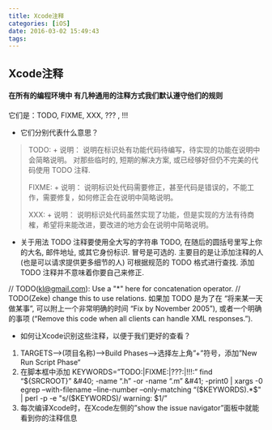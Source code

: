 ```yaml
---
title: Xcode注释
categories: [iOS]
date: 2016-03-02 15:49:43
tags:
---
```


## Xcode注释

#### 在所有的编程环境中 有几种通用的注释方式我们默认遵守他们的规则

它们是：TODO, FIXME, XXX, ??? , !!!

*   它们分别代表什么意思？

> TODO: + 说明：
>   说明在标识处有功能代码待编写，待实现的功能在说明中会简略说明。
>   对那些临时的, 短期的解决方案, 或已经够好但仍不完美的代码使用 TODO 注释.
> 
>   FIXME: + 说明：
>   说明标识处代码需要修正，甚至代码是错误的，不能工作，需要修复，如何修正会在说明中简略说明。
> 
>   XXX: + 说明：
>   说明标识处代码虽然实现了功能，但是实现的方法有待商榷，希望将来能改进，要改进的地方会在说明中简略说明。

*   关于用法
TODO 注释要使用全大写的字符串 TODO, 在随后的圆括号里写上你的大名, 邮件地址, 或其它身份标识. 冒号是可选的. 主要目的是让添加注释的人 (也是可以请求提供更多细节的人) 可根据规范的 TODO 格式进行查找. 添加 TODO 注释并不意味着你要自己来修正.

// TODO(kl@gmail.com): Use a "*" here for concatenation operator.
// TODO(Zeke) change this to use relations.
如果加 TODO 是为了在 “将来某一天做某事”, 可以附上一个非常明确的时间 “Fix by November 2005”), 或者一个明确的事项 (“Remove this code when all clients can handle XML responses.”).

*   如何让Xcode识别这些注释，以便于我们更好的查看？

1.  TARGETS–>(项目名称)–>Build Phases–>选择左上角”+”符号，添加”New Run Script Phase“
2.  在脚本框中添加
KEYWORDS=”TODO:|FIXME:|???:|!!!:”
find “${SRCROOT}” &#40; -name “.h” -or -name “.m” &#41; -print0 | xargs -0 egrep –with-filename –line-number –only-matching “($KEYWORDS).*$" | perl -p -e "s/($KEYWORDS)/ warning: $1/”
3.  每次编译Xcode时，在Xcode左侧的”show the issue navigator”面板中就能看到你的注释信息